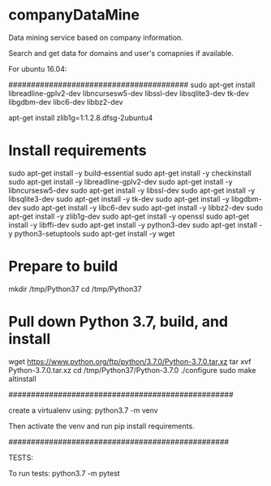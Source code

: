 # companyDataMine
Data mining service based on company information.

Search and get data for domains and user's comapnies if available.


For ubuntu 16.04: 

########################################
sudo apt-get install libreadline-gplv2-dev libncursesw5-dev libssl-dev libsqlite3-dev tk-dev libgdbm-dev libc6-dev libbz2-dev
 
apt-get install zlib1g=1:1.2.8.dfsg-2ubuntu4
# Install requirements 
sudo apt-get install -y build-essential 
sudo apt-get install -y checkinstall 
sudo apt-get install -y libreadline-gplv2-dev
sudo apt-get install -y libncursesw5-dev
sudo apt-get install -y libssl-dev
sudo apt-get install -y libsqlite3-dev
sudo apt-get install -y tk-dev
sudo apt-get install -y libgdbm-dev
sudo apt-get install -y libc6-dev
sudo apt-get install -y libbz2-dev
sudo apt-get install -y zlib1g-dev
sudo apt-get install -y openssl
sudo apt-get install -y libffi-dev
sudo apt-get install -y python3-dev
sudo apt-get install -y python3-setuptools
sudo apt-get install -y wget

# Prepare to build
mkdir /tmp/Python37
cd /tmp/Python37

# Pull down Python 3.7, build, and install
wget https://www.python.org/ftp/python/3.7.0/Python-3.7.0.tar.xz
tar xvf Python-3.7.0.tar.xz
cd /tmp/Python37/Python-3.7.0
./configure
sudo make altinstall

##################################################

create a virtualenv using:
python3.7 -m venv <directory>

Then activate the venv and run pip install requirements.

#################################################

TESTS:

To run tests:
python3.7 -m pytest

